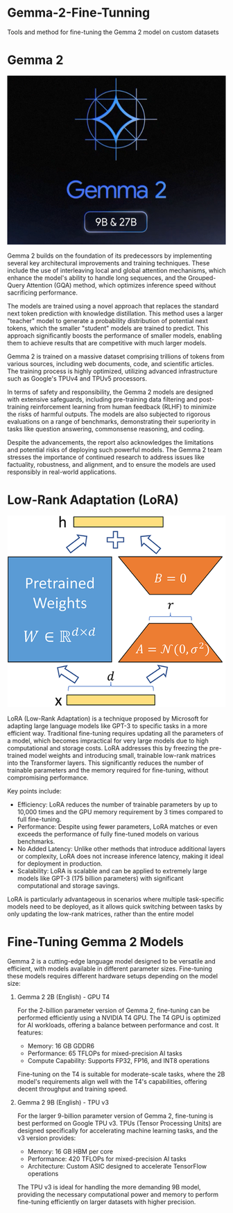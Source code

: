 # Gemma-2-Fine-Tunning
Tools and method for fine-tuning the Gemma 2 model on custom datasets

# Gemma 2
![Gemma 2](<Gemma 2.png>)

Gemma 2 builds on the foundation of its predecessors by implementing several key architectural improvements and training techniques. These include the use of interleaving local and global attention mechanisms, which enhance the model's ability to handle long sequences, and the Grouped-Query Attention (GQA) method, which optimizes inference speed without sacrificing performance.

The models are trained using a novel approach that replaces the standard next token prediction with knowledge distillation. This method uses a larger "teacher" model to generate a probability distribution of potential next tokens, which the smaller "student" models are trained to predict. This approach significantly boosts the performance of smaller models, enabling them to achieve results that are competitive with much larger models.

Gemma 2 is trained on a massive dataset comprising trillions of tokens from various sources, including web documents, code, and scientific articles. The training process is highly optimized, utilizing advanced infrastructure such as Google's TPUv4 and TPUv5 processors.

In terms of safety and responsibility, the Gemma 2 models are designed with extensive safeguards, including pre-training data filtering and post-training reinforcement learning from human feedback (RLHF) to minimize the risks of harmful outputs. The models are also subjected to rigorous evaluations on a range of benchmarks, demonstrating their superiority in tasks like question answering, commonsense reasoning, and coding.

Despite the advancements, the report also acknowledges the limitations and potential risks of deploying such powerful models. The Gemma 2 team stresses the importance of continued research to address issues like factuality, robustness, and alignment, and to ensure the models are used responsibly in real-world applications.

# Low-Rank Adaptation (LoRA)
![LoRA](LoRa.png)

LoRA (Low-Rank Adaptation) is a technique proposed by Microsoft for adapting large language models like GPT-3 to specific tasks in a more efficient way. Traditional fine-tuning requires updating all the parameters of a model, which becomes impractical for very large models due to high computational and storage costs. LoRA addresses this by freezing the pre-trained model weights and introducing small, trainable low-rank matrices into the Transformer layers. This significantly reduces the number of trainable parameters and the memory required for fine-tuning, without compromising performance.

Key points include:

- Efficiency: LoRA reduces the number of trainable parameters by up to 10,000 times and the GPU memory requirement by 3 times compared to full fine-tuning.
- Performance: Despite using fewer parameters, LoRA matches or even exceeds the performance of fully fine-tuned models on various benchmarks.
- No Added Latency: Unlike other methods that introduce additional layers or complexity, LoRA does not increase inference latency, making it ideal for deployment in production.
- Scalability: LoRA is scalable and can be applied to extremely large models like GPT-3 (175 billion parameters) with significant computational and storage savings.

LoRA is particularly advantageous in scenarios where multiple task-specific models need to be deployed, as it allows quick switching between tasks by only updating the low-rank matrices, rather than the entire model

# Fine-Tuning Gemma 2 Models
Gemma 2 is a cutting-edge language model designed to be versatile and efficient, with models available in different parameter sizes. Fine-tuning these models requires different hardware setups depending on the model size:
1.  Gemma 2 2B (English) - GPU T4

    For the 2-billion parameter version of Gemma 2, fine-tuning can be performed efficiently using a NVIDIA T4 GPU. The T4 GPU is optimized for AI workloads, offering a balance between performance and cost. It features:

    - Memory: 16 GB GDDR6
    - Performance: 65 TFLOPs for mixed-precision AI tasks
    - Compute Capability: Supports FP32, FP16, and INT8 operations

    Fine-tuning on the T4 is suitable for moderate-scale tasks, where the 2B model's requirements align well with the T4's capabilities, offering decent throughput and training speed.

2. Gemma 2 9B (English) - TPU v3
    
    For the larger 9-billion parameter version of Gemma 2, fine-tuning is best performed on Google TPU v3. TPUs (Tensor Processing Units) are designed specifically for accelerating machine learning tasks, and the v3 version provides:

    - Memory: 16 GB HBM per core
    - Performance: 420 TFLOPs for mixed-precision AI tasks
    - Architecture: Custom ASIC designed to accelerate TensorFlow operations

    The TPU v3 is ideal for handling the more demanding 9B model, providing the necessary computational power and memory to perform fine-tuning efficiently on larger datasets with higher precision.
